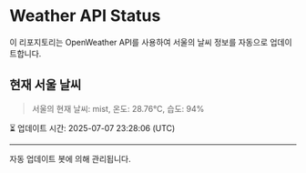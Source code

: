 
# Weather API Status

이 리포지토리는 OpenWeather API를 사용하여 서울의 날씨 정보를 자동으로 업데이트합니다.

## 현재 서울 날씨
> 서울의 현재 날씨: mist, 온도: 28.76°C, 습도: 94%

⏳ 업데이트 시간: 2025-07-07 23:28:06 (UTC)

---
자동 업데이트 봇에 의해 관리됩니다.
